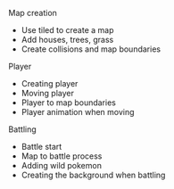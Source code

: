 Map creation 
  - Use tiled to create a map
  - Add houses, trees, grass
  - Create collisions and map boundaries

Player
  - Creating player
  - Moving player
  - Player to map boundaries
  - Player animation when moving

Battling
  - Battle start
  - Map to battle process
  - Adding wild pokemon
  - Creating the background when battling